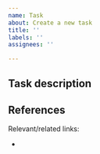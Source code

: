 ```yaml
---
name: Task
about: Create a new task
title: ''
labels: ''
assignees: ''

---
```


## Task description

<!-- Describe what the developer should do to complete the task. -->

## References

Relevant/related links:

<!-- List any links that may help the developer complete the task. -->
- 

<!-- Does this task depend on any other? -->
<!-- ## Dependencies

Depends on #<ISSUE_NUMBER>. -->
